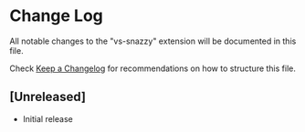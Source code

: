 # Change Log
All notable changes to the "vs-snazzy" extension will be documented in this file.

Check [Keep a Changelog](http://keepachangelog.com/) for recommendations on how to structure this file.

## [Unreleased]
- Initial release
